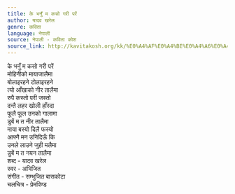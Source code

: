 ```yaml
---
title: के भनुँ म कसो गरी परें
author: यादव खरेल
genre: कविता
language: नेपाली
source: नेपाली - कविता कोश
source_link: http://kavitakosh.org/kk/%E0%A4%AF%E0%A4%BE%E0%A4%A6%E0%A4%B5_%E0%A4%96%E0%A4%B0%E0%A5%87%E0%A4%B2
---
```


के भनुँ म कसो गरी परें  
मोहिनीको मायाजालैमा  
बोलाइरहने टोलाइरहने  
त्यो आँखाको नीर तालैमा  
रुपै कस्तो परी जस्तो  
दन्तै लहर खोली हाँस्दा  
फूलै फूल उनको गालामा  
डुबें म त नीर तालैमा  
माया बस्यो दिलै फस्यो  
आफ्नै मन उनिदिऊँ कि  
उनले लाउने जुही मलैमा  
डुबें म त नयन तालैमा  
शब्द - यादव खरेल  
स्वर - अभिजित  
संगीत - सम्भुजित बासकोटा  
चलचित्र - प्रेमपिण्ड
